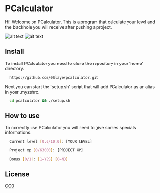 # PCalculator

Hi! Welcome on PCalculator. This is a program that calculate your level and the blackhole you will receive after pushing a project.

![alt text](https://github.com/0Slaye/pcalculator/tree/main/assets/header.png)
![alt text](https://github.com/0Slaye/pcalculator/tree/main/assets/use.png)

## Install

To install PCalculator you need to clone the repository in your 'home' directory.

```bash
  https://github.com/0Slaye/pcalculator.git
```
Next you can start the 'setup.sh' script that will add PCalculator as an alias in your .myzshrc.
```bash
  cd pcalculator && ./setup.sh
```

## How to use

To correctly use PCalculator you will need to give somes specials informations.
```bash
  Current level [0.0/10.0]: [YOUR LEVEL]
```
```bash
  Project xp [0/63000]: [PROJECT XP]
```
```bash
  Bonus [0/1]: [1=YES] [0=NO]
```

## License

[CC0](https://choosealicense.com/licenses/cc0/)
